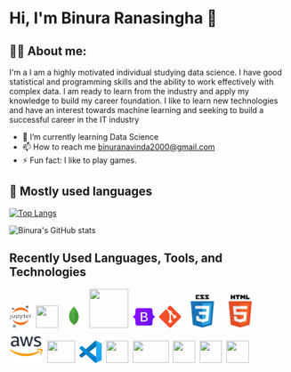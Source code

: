 # Hi, I'm Binura Ranasingha 👋


## 🙋‍♂️ About me:
I'm a I am a highly motivated individual studying data science. I have good statistical and programming skills and the ability to work effectively with complex data. I am ready to learn from the industry and apply my knowledge to build my career foundation. I like to learn new technologies and have an interest towards machine learning and seeking to build a successful career in the IT industry

- 🌱 I’m currently learning Data Science 
- 📫 How to reach me binuranavinda2000@gmail.com
- ⚡ Fun fact: I like to play games.

## 🚀 Mostly used languages
[![Top Langs](https://github-readme-stats.vercel.app/api/top-langs/?username=BinuraRanasingha&layout=donut-vertical)](https://github.com/anuraghazra/github-readme-stats)

![Binura's GitHub stats](https://github-readme-stats.vercel.app/api?username=BinuraRanasingha&show_icons=true&theme=radical)

## Recently Used Languages, Tools, and Technologies
<div>
  <img src="https://github.com/devicons/devicon/blob/master/icons/jupyter/jupyter-original-wordmark.svg" width="40" height="40"/>&nbsp;
  <img src="https://upload.wikimedia.org/wikipedia/commons/thumb/6/69/Notepad%2B%2B_Logo.svg/2367px-Notepad%2B%2B_Logo.svg.png" width="40" height="40"/>&nbsp;
  <img src="https://github.com/devicons/devicon/blob/master/icons/mongodb/mongodb-original.svg" width="40" height="40"/>&nbsp;
  <img src="https://streamlit.io/sharing-image-facebook.jpg" width="70" height="70"/>&nbsp;
  <img src="https://github.com/devicons/devicon/blob/master/icons/bootstrap/bootstrap-original.svg" width="40" height="40"/>&nbsp;
  <img src="https://github.com/devicons/devicon/blob/master/icons/git/git-original.svg" width="40" height="40"/>&nbsp;
  <img src="https://github.com/devicons/devicon/blob/master/icons/css3/css3-original-wordmark.svg" width="60" height="60"/>&nbsp;
  <img src="https://github.com/devicons/devicon/blob/master/icons/html5/html5-original-wordmark.svg" width="60" height="60"/>&nbsp;
  <img src="https://github.com/devicons/devicon/blob/master/icons/amazonwebservices/amazonwebservices-original-wordmark.svg" width="60" height="60"/>&nbsp;
  <img src="https://1000logos.net/wp-content/uploads/2022/08/Microsoft-Power-BI-Logo.png" width="50" height="40"/>&nbsp;
  <img src="https://github.com/devicons/devicon/blob/master/icons/vscode/vscode-original.svg" width="40" height="40"/>&nbsp;
  <img src="https://pypi-camo.global.ssl.fastly.net/e04fcdcd86e25efd2d53f9dd07e2e57e95969f4b/68747470733a2f2f7261772e67697468756275736572636f6e74656e742e636f6d2f73636970792f73636970792f6d61696e2f646f632f736f757263652f5f7374617469632f6c6f676f2e737667" width="40" height="40"/>&nbsp;
  <img src="https://miro.medium.com/v2/resize:fit:964/1*2fD9qRIlRAJay7D5NK3yEA.png" width="65" height="40"/>&nbsp;
  <img src="https://www.statsmodels.org/stable/_images/statsmodels-logo-v2.svg" width="40" height="40"/>&nbsp;
  <img src="https://pypi-camo.global.ssl.fastly.net/b86b2758380b6bc7cbdf4ff97fda9826a3b74aa2/68747470733a2f2f7261772e67697468756275736572636f6e74656e742e636f6d2f7363696b69742d6c6561726e2f7363696b69742d6c6561726e2f6d61696e2f646f632f6c6f676f732f7363696b69742d6c6561726e2d6c6f676f2e706e67" height="40" width="40"/>&nbsp;
  <img src="https://upload.wikimedia.org/wikipedia/commons/thumb/d/d0/Google_Colaboratory_SVG_Logo.svg/2560px-Google_Colaboratory_SVG_Logo.svg.png" width="41" height="40"/>&nbsp;
</a>
</div>




